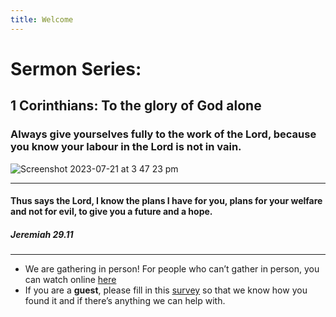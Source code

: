 ```yaml
---
title: Welcome
---
```


# Sermon Series:
## 1 Corinthians: To the glory of God alone
### Always give yourselves fully to the work of the Lord, because you know your labour in the Lord is not in vain.


![Screenshot 2023-07-21 at 3 47 23 pm](https://github.com/stgeorgeshurstville/bulletin/assets/119166299/2d95947e-b2b1-44b5-a360-f1dd4a4d7efe)

---
#### Thus says the Lord, I know the plans I have for you, plans for your welfare and not for evil, to give you a future and a hope. 

##### Jeremiah 29.11 

---
- We are gathering in person! For people who can’t gather in person, you can watch online [here](https://stgeorgeshurstville.org.au/sunday-english-online)
- If you are a **guest**, please fill in this [survey](https://tinyurl.com/SGHACsurvey) so that we know how you found it and if there’s anything we can help with.
